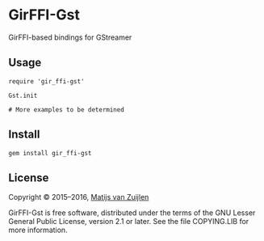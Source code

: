 # GirFFI-Gst

GirFFI-based bindings for GStreamer

## Usage

    require 'gir_ffi-gst'

    Gst.init

    # More examples to be determined

## Install

    gem install gir_ffi-gst

## License

Copyright &copy; 2015&ndash;2016, [Matijs van Zuijlen](http://www.matijs.net/)

GirFFI-Gst is free software, distributed under the terms of the GNU Lesser
General Public License, version 2.1 or later. See the file COPYING.LIB for more
information.
